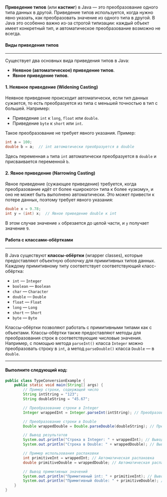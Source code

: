 **Приведение типов** (или **кастинг**) в Java — это преобразование одного типа данных в другой. Приведение типов используется, когда нужно явно указать, как преобразовать значение из одного типа в другой. В Java это особенно важно из-за строгой типизации: каждый объект имеет конкретный тип, и автоматическое преобразование возможно не всегда.

#### Виды приведения типов
<hr>

Существует два основных вида приведения типов в Java:

- **Неявное (автоматическое) приведение типов**.
- **Явное приведение типов**.

#### 1. Неявное приведение (Widening Casting)
Неявное приведение происходит автоматически, если тип данных сужается, то есть преобразуется из типа с меньшей точностью в тип с большей. Например:

- Приведение `int` к `long`, `float` или `double`.
- Приведение `byte` к `short` или `int`.

Такое преобразование не требует явного указания. Пример:

```java
int a = 100;
double b = a;  // int автоматически преобразуется в double
```

Здесь переменная `a` типа `int` автоматически преобразуется в `double` и присваивается переменной `b`.

#### 2. Явное приведение (Narrowing Casting)
Явное приведение (сужающее приведение) требуется, когда преобразование идёт от более «широкого» типа к более «узкому», и оно не может быть выполнено автоматически. Это может привести к потере данных, поэтому требует явного указания:

```java
double x = 9.78;
int y = (int) x;  // Явное приведение double к int
```

В этом случае значение `x` обрезается до целой части, и `y` получает значение `9`.

#### Работа с классами-обёртками
<hr>

В Java существуют **классы-обёртки** (wrapper classes), которые предоставляют объектную оболочку для примитивных типов данных. Каждому примитивному типу соответствует соответствующий класс-обёртка:

- `int` — `Integer`
- `boolean` — `Boolean`
- `char` — `Character`
- `double` — `Double`
- `float` — `Float`
- `long` — `Long`
- `short` — `Short`
- `byte` — `Byte`

Классы-обёртки позволяют работать с примитивными типами как с объектами.
Классы-обёртки также предоставляют методы для преобразования строк в соответствующие числовые значения. Например, с помощью метода `parseInt()` класса `Integer` можно преобразовать строку в `int`, а метод `parseDouble()` класса `Double` — в `double`.

<hr>

#### Выполните следующий код:

```java
public class TypeConversionExample {
    public static void main(String[] args) {
        // Пример строки, содержащей число
        String intString = "123";
        String doubleString = "45.67";

        // Преобразование строки в Integer
        Integer wrappedInt = Integer.parseInt(intString); // Преобразование с помощью parseInt

        // Преобразование строки в Double
        Double wrappedDouble = Double.parseDouble(doubleString); // Преобразование с помощью parseDouble

        // Вывод результатов
        System.out.println("Строка в Integer: " + wrappedInt); // Вывод: 123
        System.out.println("Строка в Double: " + wrappedDouble); // Вывод: 45.67

        // Пример использования распаковки
        int primitiveInt = wrappedInt; // Автоматическая распаковка
        double primitiveDouble = wrappedDouble; // Автоматическая распаковка

        // Вывод примитивных значений
        System.out.println("Примитивный int: " + primitiveInt); // Вывод: 123
        System.out.println("Примитивный double: " + primitiveDouble); // Вывод: 45.67
    }
}
```
